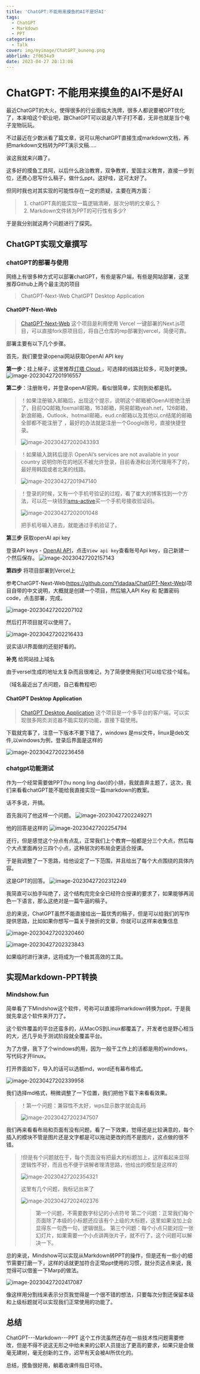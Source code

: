 ```yaml
---
title: 'ChatGPT:不能用来摸鱼的AI不是好AI'
tags:
  - ChatGPT
  - Markdown
  - PPT
categories:
  - Talk
cover: img/myimage/ChatGPT_buneng.png
abbrlink: 2f0634a9
date: 2023-04-27 20:13:08
---
```


# ChatGPT: 不能用来摸鱼的AI不是好AI


最近ChatGPT的大火，使得很多的行业面临大洗牌，很多人都说要被GPT优化了，本来咱这个职业吧，跟ChatGPT可以说是八竿子打不着，无非也就是当个电子宠物玩玩。

不过最近在少数派看了篇文章，说可以用chatGPT直接生成markdown文档，再把markdown文档转为PPT演示文稿.....

诶这我就来兴趣了。

这多好的摸鱼工具阿，以后什么政治教育，双争教育，爱国主义教育，直接一步到位，还费心思写什么稿子，做什么ppt，这好哇，这可太好了。

但同时我也对其实现的可能性存在一定的质疑，主要在两方面：

> 1. chatGPT真的能实现一篇逻辑清晰，层次分明的文章么？
> 2. Markdown文件转为PPT的可行性有多少?

于是我分别就这两个问题进行了探究。



## ChatGPT实现文章撰写



### chatGPT的部署与使用

网络上有很多种方式可以部署chatGPT，有些是客户端，有些是网站部署，这里推荐Github上两个最主流的项目

> ChatGPT-Next-Web   ChatGPT Desktop Application



#### ChatGPT-Next-Web 

> [ChatGPT-Next-Web](https://github.com/Yidadaa/ChatGPT-Next-Web) 这个项目是利用使用 Vercel 一键部署的Next.js项目，可以直接fork原项目后，将自己仓库的rep部署到vercel，简便可靠。

部署主要有以下几个步骤。

首先，我们要登录openai网站获取OpenAI API key



**第一步**：挂上梯子，这里推荐[灯塔 Cloud ](https://dt666.xyz)，可选择的线路比较多，可及时更换。
![image-20230427201916557](https://blogqc.oss-cn-guangzhou.aliyuncs.com/image/image-20230427201916557.png)



**第二步**：注册账号，并登录openAI官网，看似很简单，实则到处都是坑。

> ！如果注册输入邮箱后，出现这个提示，说明这个邮箱被OpenAI拒绝注册了，目前QQ邮箱,foxmail邮箱，163邮箱，网易邮箱yeah.net，126邮箱，新浪邮箱，Outlook、hotmail邮箱，eud.cn邮箱以及其他以.cn结尾的邮箱全部都不能注册了 ，最好的办法就是注册一个Google账号，直接快捷登录。
>
> ![image-20230427202043393](https://blogqc.oss-cn-guangzhou.aliyuncs.com/image/image-20230427202043393.png)

> ！如果输入跳转后提示 OpenAI’s services are not available in your country 说明你所在的地区不被允许登录，目前香港和台湾代理用不了的，最好用韩国或者北美的线路。
>
> ![image-20230427201947140](https://blogqc.oss-cn-guangzhou.aliyuncs.com/image/image-20230427201947140.png)

> ！登录的时候，又有一个手机号验证的过程，看了崔大的博客找到一个方法，可以花一块钱到[sms-active](https://sms-activate.org)买一个手机号接收验证码。
>
> ![image-20230427202001048](https://blogqc.oss-cn-guangzhou.aliyuncs.com/image/image-20230427202001048.png)
>
>
> 把手机号输入进去，就能通过手机验证了。



**第三步** 获取openAI api key

登录API keys - [OpenAI API](https://platform.openai.com/account/api-keys)，点击`View api key`查看账号Api key，自己新建一个然后保存。
![image-20230427202157143](https://blogqc.oss-cn-guangzhou.aliyuncs.com/image/image-20230427202157143.png)



**第四步** 将项目部署到Vercel上

参考ChatGPT-Next-Web(https://github.com/Yidadaa/ChatGPT-Next-Web)项目自带的中文说明，大概就是创建一个项目，然后输入API Key 和 配置密码code，点击部署，完成。

![image-20230427202207102](https://blogqc.oss-cn-guangzhou.aliyuncs.com/image/image-20230427202207102.png)

然后打开项目就可以使用了。

![image-20230427202216433](https://blogqc.oss-cn-guangzhou.aliyuncs.com/image/image-20230427202216433.png)

说实话UI界面做的还挺好看的。



**补充** 给网站挂上域名

由于versel生成的地址太复杂而且很难记，为了简便使用我们可以给它挂个域名。

（域名最近出了点问题，自己看教程吧）



#### ChatGPT Desktop Application
> [ChatGPT Desktop Application](https://github.com/lencx/ChatGPT) 这个项目是一个多平台的客户端，可以实现很多网页浏览器不能实现的功能，直接下载使用。

下载就完事了，注意一下版本不要下错了，windows 是msi文件，linux是deb文件,以windows为例，登录后界面是这样的

![image-20230427202236458](https://blogqc.oss-cn-guangzhou.aliyuncs.com/image/image-20230427202236458.png)

### chatgpt功能测试

作为一个经常需要做PPT(hu nong ling dao)的小排，我就直奔主题了，这次，我们来看看chatGPT能不能给我直接实现一篇markdown的教案。

话不多说，开搞。

首先我问了他这样一个问题。
![image-20230427202249271](https://blogqc.oss-cn-guangzhou.aliyuncs.com/image/image-20230427202249271.png)

他的回答是这样的
![image-20230427202254794](https://blogqc.oss-cn-guangzhou.aliyuncs.com/image/image-20230427202254794.png)

还行，但是感觉这个分点有点乱，正常我们上个教育一般都是分三个大点，然后每个大点里面再分三四个小点，这种层次的布局会更适合授课。

于是我调整了一下思路，给他设定了一下范围，并且给出了每个大点围绕的具体内容。

这是GPT的回答。
![image-20230427202312249](https://blogqc.oss-cn-guangzhou.aliyuncs.com/image/image-20230427202312249.png)

我简直可以拍手叫绝了，这个结构完完全全已经符合授课的要求了，如果能够再润色一下语言，那么这绝对是一篇牛逼的稿子。

总的来说，ChatGPT虽然不能直接给出一篇优秀的稿子，但是可以给我们的写作提供思路，比如如果你想写一篇关于挫折的文章，你就可以这样来收集信息

![image-20230427202320460](https://blogqc.oss-cn-guangzhou.aliyuncs.com/image/image-20230427202320460.png)

![image-20230427202323843](https://blogqc.oss-cn-guangzhou.aliyuncs.com/image/image-20230427202323843.png)

如果临时进行演讲，这将成为一个极其高效的工具。



## 实现Markdown-PPT转换



### Mindshow.fun

简单看了下Mindshow这个软件，号称可以直接将markdown转换为ppt，于是我就先拿这个软件来开刀了。

这个软件覆盖的平台还蛮多的，从MacOS到Linux都覆盖了，开发者也是野心相当的大，还几乎处于测试阶段就全覆盖平台。

为了方便，我下了个windows的用，因为一般干工作上的活都是用的windows，写代码才开linux。

打开界面如下，导入的话可以选额md，word还有幕布格式。

![image-20230427202339958](https://blogqc.oss-cn-guangzhou.aliyuncs.com/image/image-20230427202339958.png)

我们选择md格式，稍微调整了一下位置，我们把他下载下来看看效果。

> ！第一个问题：兼容性不太好，wps显示数字就会乱码
>
> ![image-20230427202347507](https://blogqc.oss-cn-guangzhou.aliyuncs.com/image/image-20230427202347507.png)

我们再来看看布局和页面有没有问题，看了一下效果，觉得还是比较满意的，每个插入的模块不管是图片还是文字都是可以拖动更改的而不是图片，这点做的很不错。

> !但是有个问题就在于，每个页面没有把最大的标题加上，这样看起来显得逻辑性不好，而且也不便于讲解者理清思路，他给出的模型是这样的
>
> ![image-20230427202354321](https://blogqc.oss-cn-guangzhou.aliyuncs.com/image/image-20230427202354321.png)
>
> 这里有几个问题，我标记出来了
>
> ![image-20230427202402376](https://blogqc.oss-cn-guangzhou.aliyuncs.com/image/image-20230427202402376.png)
>
> > 第一个问题，不需要数字标记的小点符号
> > 第二个问题：正常我们每个页面除了本级的小标题还应该有个上级的大标题，这里如果没加上会显得东一句西一句，逻辑很乱。
> > 第三个问题：每个小点只能对应一张幻灯片，如果需要一个小点讲两张片子，就不行了，这个问题可以解决一下。

总的来说，Mindshow可以实现从Markdown转PPT的操作，但是还有一些小的细节需要打磨一下，这样的话就更加符合正常ppt使用的习惯，就分页这点来说，我觉得可以借鉴一下Marp的做法。

![image-20230427202417087](https://blogqc.oss-cn-guangzhou.aliyuncs.com/image/image-20230427202417087.png)

像这样用分割线来表示分页我觉得是一个很不错的想法，只要每次分割还保留本级和上级标题就可以实现我们正常使用的功能了。

## 总结

ChatGPT---Markdown---PPT 这个工作流虽然还存在一些技术性问题需要修改，但是不得不说这无形之中给未来的公职人员提出了更高的要求，如果只是会做毫无建树，毫无创新的工作，迟早有天会被AI所优化的。

总结，摸鱼很好用，躺着收课件指日可待。